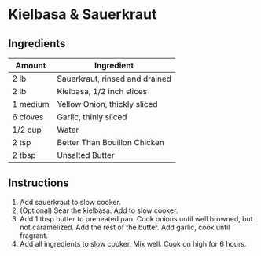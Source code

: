 # Kielbasa & Sauerkraut
## Ingredients
| Amount   | Ingredient                     |
|----------|--------------------------------|
| 2 lb     | Sauerkraut, rinsed and drained |
| 2 lb     | Kielbasa, 1/2 inch slices      |
| 1 medium | Yellow Onion, thickly sliced   |
| 6 cloves | Garlic, thinly sliced          |
| 1/2 cup  | Water                          |
| 2 tsp    | Better Than Bouillon Chicken   |
| 2 tbsp   | Unsalted Butter                |

## Instructions
1. Add sauerkraut to slow cooker.
2. (Optional) Sear the kielbasa. Add to slow cooker.
3. Add 1 tbsp butter to preheated pan. Cook onions until well browned, but not
caramelized. Add the rest of the butter. Add garlic, cook until fragrant.
4. Add all ingredients to slow cooker. Mix well. Cook on high for 6 hours.
